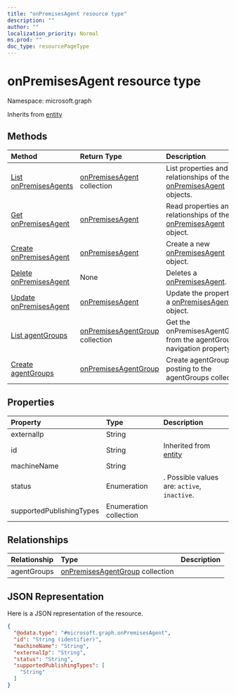 ```yaml
---
title: "onPremisesAgent resource type"
description: ""
author: ""
localization_priority: Normal
ms.prod: ""
doc_type: resourcePageType
---
```


# onPremisesAgent resource type


Namespace: microsoft.graph




Inherits from [entity](../resources/entity.md)

## Methods
|Method|Return Type|Description|
|:---|:---|:---|
|[List onPremisesAgents](../api/onpremisesagent-list.md)|[onPremisesAgent](../resources/onpremisesagent.md) collection|List properties and relationships of the [onPremisesAgent](../resources/onpremisesagent.md) objects.|
|[Get onPremisesAgent](../api/onpremisesagent-get.md)|[onPremisesAgent](../resources/onpremisesagent.md)|Read properties and relationships of the [onPremisesAgent](../resources/onpremisesagent.md) object.|
|[Create onPremisesAgent](../api/onpremisesagent-create.md)|[onPremisesAgent](../resources/onpremisesagent.md)|Create a new [onPremisesAgent](../resources/onpremisesagent.md) object.|
|[Delete onPremisesAgent](../api/onpremisesagent-delete.md)|None|Deletes a [onPremisesAgent](../resources/onpremisesagent.md).|
|[Update onPremisesAgent](../api/onpremisesagent-update.md)|[onPremisesAgent](../resources/onpremisesagent.md)|Update the properties of a [onPremisesAgent](../resources/onpremisesagent.md) object.|
|[List agentGroups](../api/onpremisesagent-list-agentgroups.md)|[onPremisesAgentGroup](../resources/onpremisesagentgroup.md) collection|Get the onPremisesAgentGroups from the agentGroups navigation property.|
|[Create agentGroups](../api/onpremisesagent-post-agentgroups.md)|[onPremisesAgentGroup](../resources/onpremisesagentgroup.md)|Create agentGroups by posting to the agentGroups collection.|

## Properties
|Property|Type|Description|
|:---|:---|:---|
|externalIp|String||
|id|String| Inherited from [entity](../resources/entity.md)|
|machineName|String||
|status|Enumeration|. Possible values are: `active`, `inactive`.|
|supportedPublishingTypes|Enumeration collection||

## Relationships
|Relationship|Type|Description|
|:---|:---|:---|
|agentGroups|[onPremisesAgentGroup](../resources/onpremisesagentgroup.md) collection||

## JSON Representation
Here is a JSON representation of the resource.
<!-- {
  "blockType": "resource",
  "keyProperty": "id",
  "@odata.type": "microsoft.graph.onPremisesAgent",
  "baseType": "microsoft.graph.entity",
  "openType": false
}
-->
``` json
{
  "@odata.type": "#microsoft.graph.onPremisesAgent",
  "id": "String (identifier)",
  "machineName": "String",
  "externalIp": "String",
  "status": "String",
  "supportedPublishingTypes": [
    "String"
  ]
}
```

